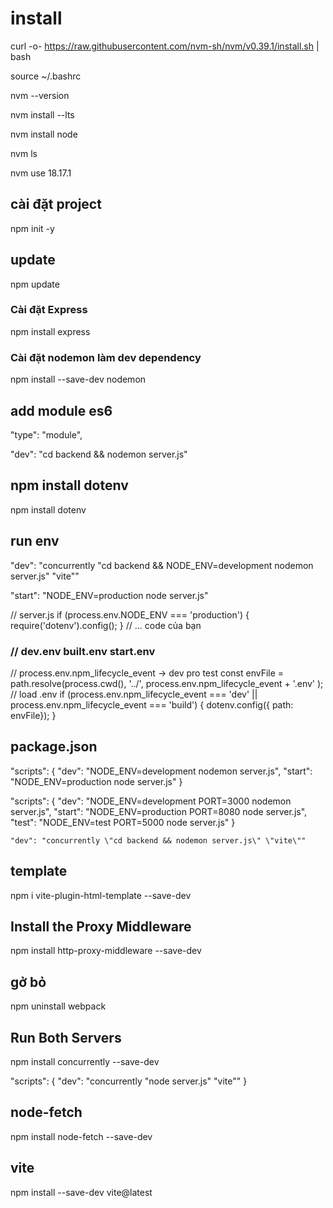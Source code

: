# install

curl -o- https://raw.githubusercontent.com/nvm-sh/nvm/v0.39.1/install.sh | bash

source ~/.bashrc

nvm --version

nvm install --lts

nvm install node

nvm ls

nvm use 18.17.1

## cài đặt project
npm init -y

## update
npm update

### Cài đặt Express
npm install express

### Cài đặt nodemon làm dev dependency
npm install --save-dev nodemon

## add module es6
"type": "module",

"dev": "cd backend && nodemon server.js"

## npm install dotenv
npm install dotenv

## run env
"dev": "concurrently \"cd backend && NODE_ENV=development nodemon server.js\" \"vite\""

"start": "NODE_ENV=production node server.js"

// server.js
if (process.env.NODE_ENV === 'production') {
  require('dotenv').config();
}
// ... code của bạn

### // dev.env built.env start.env
// process.env.npm_lifecycle_event -> dev pro test
const envFile = path.resolve(process.cwd(), '../', process.env.npm_lifecycle_event + '.env' );
// load .env
if (process.env.npm_lifecycle_event === 'dev' || process.env.npm_lifecycle_event === 'build') {
    dotenv.config({ path: envFile});
}

## package.json
"scripts": {
  "dev": "NODE_ENV=development nodemon server.js",
  "start": "NODE_ENV=production node server.js"
}

"scripts": {
  "dev": "NODE_ENV=development PORT=3000 nodemon server.js",
  "start": "NODE_ENV=production PORT=8080 node server.js",
  "test": "NODE_ENV=test PORT=5000 node server.js"
}

    "dev": "concurrently \"cd backend && nodemon server.js\" \"vite\""


## template
npm i vite-plugin-html-template --save-dev

## Install the Proxy Middleware
npm install http-proxy-middleware --save-dev

## gở bỏ
npm uninstall webpack

## Run Both Servers

npm install concurrently --save-dev

"scripts": {
  "dev": "concurrently \"node server.js\" \"vite\""
}

## node-fetch

npm install node-fetch --save-dev

## vite

npm install --save-dev vite@latest

